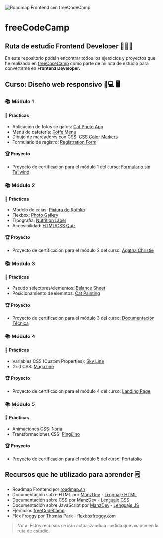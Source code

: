 ![Roadmap Frontend con freeCodeCamp]()

# freeCodeCamp

## Ruta de estudio Frontend Developer 👨🏻‍💻

En este repositorio podrán encontrar todos los ejercicios y proyectos que he realizado en [freeCodeCamp](https://freecodecamp.org) como parte de mi ruta de estudio para convertirme en **Frontend Developer.**

## Curso: Diseño web responsivo 📱💻 🖥️

### 📚 Módulo 1

#### 🧩 Prácticas

- Aplicación de fotos de gatos: [Cat Photo App](https://jhangch.github.io/freeCodeCamp/Practicas/CatPhotoApp)
- Menú de cafetería: [Coffe Menu](https://jhangch.github.io/freeCodeCamp/Practicas/CoffeeMenu)
- Dibujo de marcadores con CSS: [CSS Color Markers](https://jhangch.github.io/freeCodeCamp/Practicas/CSSColorMarkers)
- Formulario de registro: [Registration Form](https://jhangch.github.io/freeCodeCamp/Practicas/RegistrationForm)

#### 🏆 Proyecto

- Proyecto de certificación para el módulo 1 del curso: [Formulario sin Tailwind]()

### 📚 Módulo 2

#### 🧩 Prácticas

- Modelo de cajas: [Pintura de Rothko](https://jhangch.github.io/freeCodeCamp/Practicas/RothkoPainting)
- Flexbox: [Photo Gallery](https://jhangch.github.io/freeCodeCamp/Practicas/CSSFlexboxPhotoGallery)
- Tipografía: [Nutrition Label]()
- Accesibilidad: [HTML/CSS Quiz]()

#### 🏆 Proyecto

- Proyecto de certificación para el módulo 2 del curso: [Agatha Christie]()

### 📚 Módulo 3

#### 🧩 Prácticas

- Pseudo selectores/elementos: [Balance Sheet]()
- Posicionamiento de elemntos: [Cat Painting]()

#### 🏆 Proyecto

- Proyecto de certificación para el módulo 3 del curso: [Documentación Técnica]()

### 📚 Módulo 4

#### 🧩 Prácticas

- Variables CSS (Custom Properties): [Sky Line]()
- Grid CSS: [Magazine]()

#### 🏆 Proyecto

- Proyecto de certificación para el módulo 4 del curso: [Landing Page]()

### 📚 Módulo 5

#### 🧩 Prácticas

- Animaciones CSS: [Noria]()
- Transformaciones CSS: [Pingüino]()

#### 🏆 Proyecto

- Proyecto de certificación para el módulo 5 del curso: [Portafolio]()

## Recursos que he utilizado para aprender 🗒️

- Roadmap Frontend por [roadmap.sh](https://roadmap.sh/frontend)
- Documentación sobre HTML por [ManzDev](https://manz.dev) - [Lenguaje HTML](https://lenguajehtml.com)
- Documentación sobre CSS por [ManzDev](https://manz.dev) - [Lenguaje CSS](https://lenguajecss.com)
- Documentación sobre JavaScript por [ManzDev](https://manz.dev) - [Lenguaje JS](https://lenguajejs.com)
- Ejercicios [freeCodeCamp](https://www.freecodecamp.org/espanol/learn/2022/responsive-web-design/)
- Flex Froggy por [Thomas Park](https://thomaspark.co/) - [flexboxfroggy.com](https://flexboxfroggy.com/)

> Nota: Estos recursos se irán actualizando a medida que avance en la ruta de estudio.
